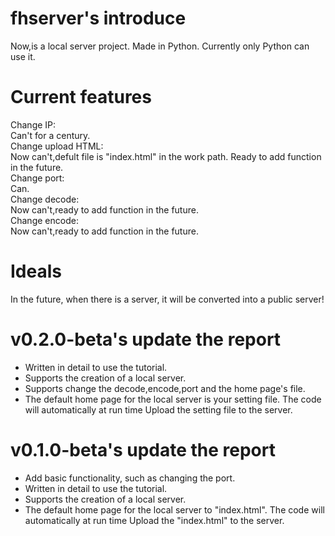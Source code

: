 # fhserver's introduce
Now,is a local server project.
Made in Python.
Currently only Python can use it.
# Current features
Change IP:<br/>
Can't for a century.<br/>
Change upload HTML:<br/>
Now can't,defult file is "index.html" in the work path. Ready to add function in the future.<br/>
Change port:<br/>
Can.<br/>
Change decode:<br/>
Now can't,ready to add function in the future.<br/>
Change encode:<br/>
Now can't,ready to add function in the future.
# Ideals
In the future, when there is a server, it will be converted into a public server!
# v0.2.0-beta's update the report
- Written in detail to use the tutorial.
- Supports the creation of a local server.
- Supports change the decode,encode,port and the home page's file.
- The default home page for the local server is your setting file. The code will automatically at run time Upload the setting file to the server.
# v0.1.0-beta's update the report
- Add basic functionality, such as changing the port.
- Written in detail to use the tutorial.
- Supports the creation of a local server.
- The default home page for the local server to "index.html". The code will automatically at run time Upload the "index.html" to the server.
